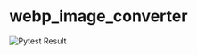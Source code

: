 # webp_image_converter

![Pytest Result](https://github.com/yumechi/webp_image_converter/workflows/unittest%20action/badge.svg)
